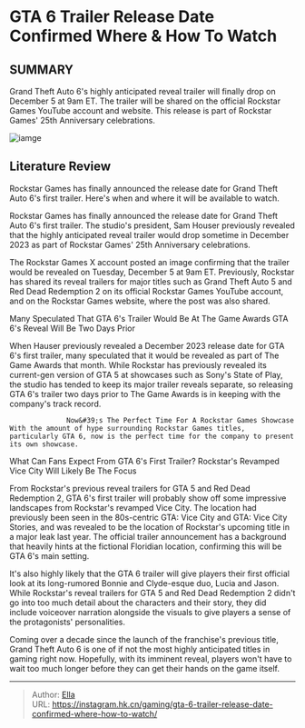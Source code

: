 # GTA 6 Trailer Release Date Confirmed Where &amp; How To Watch


## SUMMARY 



  Grand Theft Auto 6&#39;s highly anticipated reveal trailer will finally drop on December 5 at 9am ET.   The trailer will be shared on the official Rockstar Games YouTube account and website.   This release is part of Rockstar Games&#39; 25th Anniversary celebrations.  

![iamge](https://static1.srcdn.com/wordpress/wp-content/uploads/2023/12/gta-6-trailer-when-to-watch.jpg)

## Literature Review

Rockstar Games has finally announced the release date for Grand Theft Auto 6&#39;s first trailer. Here&#39;s when and where it will be available to watch.




Rockstar Games has finally announced the release date for Grand Theft Auto 6&#39;s first trailer. The studio&#39;s president, Sam Houser previously revealed that the highly anticipated reveal trailer would drop sometime in December 2023 as part of Rockstar Games&#39; 25th Anniversary celebrations.




The Rockstar Games X account posted an image confirming that the trailer would be revealed on Tuesday, December 5 at 9am ET. Previously, Rockstar has shared its reveal trailers for major titles such as Grand Theft Auto 5 and Red Dead Redemption 2 on its official Rockstar Games YouTube account, and on the Rockstar Games website, where the post was also shared.


 


 Many Speculated That GTA 6&#39;s Trailer Would Be At The Game Awards 
GTA 6&#39;s Reveal Will Be Two Days Prior
          

When Hauser previously revealed a December 2023 release date for GTA 6&#39;s first trailer, many speculated that it would be revealed as part of The Game Awards that month. While Rockstar has previously revealed its current-gen version of GTA 5 at showcases such as Sony&#39;s State of Play, the studio has tended to keep its major trailer reveals separate, so releasing GTA 6&#39;s trailer two days prior to The Game Awards is in keeping with the company&#39;s track record.




                  Now&#39;s The Perfect Time For A Rockstar Games Showcase   With the amount of hype surrounding Rockstar Games titles, particularly GTA 6, now is the perfect time for the company to present its own showcase.   



 What Can Fans Expect From GTA 6&#39;s First Trailer? 
Rockstar&#39;s Revamped Vice City Will Likely Be The Focus
          

From Rockstar&#39;s previous reveal trailers for GTA 5 and Red Dead Redemption 2, GTA 6&#39;s first trailer will probably show off some impressive landscapes from Rockstar&#39;s revamped Vice City. The location had previously been seen in the 80s-centric GTA: Vice City and GTA: Vice City Stories, and was revealed to be the location of Rockstar&#39;s upcoming title in a major leak last year. The official trailer announcement has a background that heavily hints at the fictional Floridian location, confirming this will be GTA 6&#39;s main setting.




It&#39;s also highly likely that the GTA 6 trailer will give players their first official look at its long-rumored Bonnie and Clyde-esque duo, Lucia and Jason. While Rockstar&#39;s reveal trailers for GTA 5 and Red Dead Redemption 2 didn&#39;t go into too much detail about the characters and their story, they did include voiceover narration alongside the visuals to give players a sense of the protagonists&#39; personalities.

Coming over a decade since the launch of the franchise&#39;s previous title, Grand Theft Auto 6 is one of if not the most highly anticipated titles in gaming right now. Hopefully, with its imminent reveal, players won&#39;t have to wait too much longer before they can get their hands on the game itself.



---

> Author: [Ella](https://instagram.hk.cn/)  
> URL: https://instagram.hk.cn/gaming/gta-6-trailer-release-date-confirmed-where-how-to-watch/  

